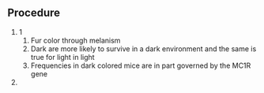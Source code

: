 ## Procedure
1. 1
	1. Fur color through melanism
	2. Dark are more likely to survive in a dark environment and the same is true for light in light
	3. Frequencies in dark colored mice are in part governed by the MC1R gene
2. 